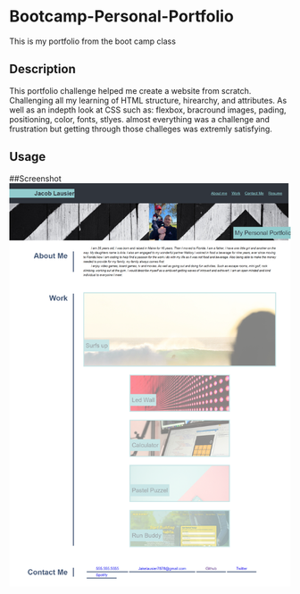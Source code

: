 # Bootcamp-Personal-Portfolio
This is my portfolio from the boot camp class

## Description
This portfolio challenge helped me create a website from scratch. Challenging all my learning of HTML structure, hirearchy, and attributes. As well as an indepth look at CSS such as: flexbox, bracround images, pading, positioning, color, fonts, stlyes. almost everything was a challenge and frustration but getting through those challeges was extremly satisfying. 
## Usage

##Screenshot
![Screenshot](./assets/images/127.0.0.1_5501_index.html.png)